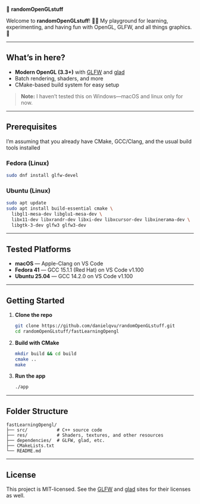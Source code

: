 🐧 **randomOpenGLstuff**

Welcome to **randomOpenGLstuff**! 🎨✨
My playground for learning, experimenting, and having fun with OpenGL, GLFW, and all things graphics. 🚀

---

## What’s in here?

* **Modern OpenGL (3.3+)** with [GLFW](https://www.glfw.org/) and [glad](https://glad.dav1d.de/)
* Batch rendering, shaders, and more
* CMake-based build system for easy setup

> **Note:** I haven’t tested this on  Windows—macOS and linux only for now.

---

## Prerequisites

I’m assuming that you already have CMake, GCC/Clang, and the usual build tools installed

### Fedora (Linux)

```bash
sudo dnf install glfw-devel
```

### Ubuntu (Linux)

```bash
sudo apt update
sudo apt install build-essential cmake \
  libgl1-mesa-dev libglu1-mesa-dev \
  libx11-dev libxrandr-dev libxi-dev libxcursor-dev libxinerama-dev \
  libgtk-3-dev glfw3 glfw3-dev
```

---

## Tested Platforms

* **macOS** — Apple-Clang on VS Code
* **Fedora 41** — GCC 15.1.1 (Red Hat) on VS Code v1.100
* **Ubuntu 25.04** — GCC 14.2.0 on VS Code v1.100

---

## Getting Started

1. **Clone the repo**

   ```bash
   git clone https://github.com/danielqvu/randomOpenGLstuff.git
   cd randomOpenGLstuff/fastLearningOpengl
   ```

2. **Build with CMake**

   ```bash
   mkdir build && cd build
   cmake ..
   make
   ```

3. **Run the app**

   ```bash
   ./app
   ```

---

## Folder Structure

```
fastLearningOpengl/
├── src/           # C++ source code
├── res/           # Shaders, textures, and other resources
├── dependencies/  # GLFW, glad, etc.
├── CMakeLists.txt
└── README.md
```

---

## License

This project is MIT-licensed. See the [GLFW](https://www.glfw.org/license.html) and [glad](https://glad.dav1d.de/) sites for their licenses as well.
